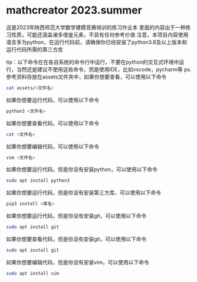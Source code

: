 # mathcreator 2023.summer
 
这是2023年陕西师范大学数学建模竞赛培训的练习作业本
里面的内容出于一种练习性质，可能还涵盖诸多借鉴元素，不具有任何参考价值
注意，本项目内容使用语言多为python，在运行代码前，请确保你已经安装了python3.8及以上版本和运行代码所需的第三方库

tip：以下命令在在各自系统的命令行中运行，不要在python的交互式环境中运行，当然还是建议不使用这些命令，而是使用IDE，比如vscode，pycharm等
ps.参考资料存放在assets文件夹中，如果你想要查看，可以使用以下命令
```bash
cat assets/<文件名>
```

如果你想要运行代码，可以使用以下命令
```bash
python3 <文件名>
```

如果你想要查看代码，可以使用以下命令
```bash
cat <文件名>
```

如果你想要编辑代码，可以使用以下命令
```bash
vim <文件名>
```

如果你想要运行代码，但是你没有安装python，可以使用以下命令
```bash
sudo apt install python3
```

如果你想要运行代码，但是你没有安装第三方库，可以使用以下命令
```bash
pip3 install <库名>
```

如果你想要运行代码，但是你没有安装git，可以使用以下命令
```bash
sudo apt install git
```

如果你想要查看代码，但是你没有安装git，可以使用以下命令
```bash
sudo apt install git
```

如果你想要编辑代码，但是你没有安装vim，可以使用以下命令
```bash
sudo apt install vim
```
